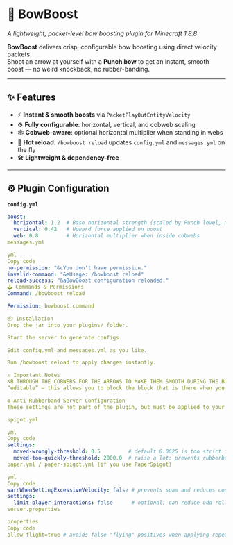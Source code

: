 # 🎯 BowBoost
_A lightweight, packet-level bow boosting plugin for Minecraft 1.8.8_

**BowBoost** delivers crisp, configurable bow boosting using direct velocity packets.  
Shoot an arrow at yourself with a **Punch bow** to get an instant, smooth boost — no weird knockback, no rubber-banding.

---

## ✨ Features
- ⚡ **Instant & smooth boosts** via `PacketPlayOutEntityVelocity`
- ⚙️ **Fully configurable**: horizontal, vertical, and cobweb scaling
- 🕸 **Cobweb-aware**: optional horizontal multiplier when standing in webs
- 🔄 **Hot reload**: `/bowboost reload` updates `config.yml` and `messages.yml` on the fly
- 🛠️ **Lightweight & dependency-free**

---

## ⚙️ Plugin Configuration

**`config.yml`**
```yml
boost:
  horizontal: 1.2  # Base horizontal strength (scaled by Punch level, min 1.0)
  vertical: 0.42   # Upward force applied on boost
  web: 0.8         # Horizontal multiplier when inside cobwebs
messages.yml

yml
Copy code
no-permission: "&cYou don't have permission."
invalid-command: "&eUsage: /bowboost reload"
reload-success: "&aBowBoost configuration reloaded."
🕹 Commands & Permissions
Command: /bowboost reload

Permission: bowboost.command

📦 Installation
Drop the jar into your plugins/ folder.

Start the server to generate configs.

Edit config.yml and messages.yml as you like.

Run /bowboost reload to apply changes instantly.

⚠️ Important Notes
KB THROUGH THE COBWEBS FOR THE ARROWS TO MAKE THEM SMOOTH DURING THE BOW BOOST OVER THE COBWEBS
“editable” – this allows you to block the block that is there when you try to bowboost over them.

⚙️ Anti-Rubberband Server Configuration
These settings are not part of the plugin, but must be applied to your server to reduce rubberbanding, rollbacks, and false flying kicks when using custom boosts.

spigot.yml

yml
Copy code
settings:
  moved-wrongly-threshold: 0.5         # default 0.0625 is too strict for custom boosts
  moved-too-quickly-threshold: 2000.0  # raise a lot: prevents rubberband on high speeds
paper.yml / paper-spigot.yml (if you use PaperSpigot)

yml
Copy code
warnWhenSettingExcessiveVelocity: false # prevents spam and reduces conservative overrides
settings:
  limit-player-interactions: false      # optional; can reduce odd rollbacks
server.properties

properties
Copy code
allow-flight=true # avoids false "flying" positives when applying repeated vertical boosts (e.g. webs)
